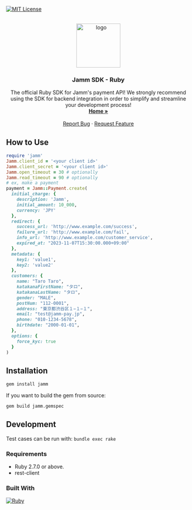 [![MIT License][license-shield]][license-url]

<br />
<div align="center">
  <a href="https://github.com/jamm-pay/Jamm-SDK-Ruby">
    <img src="images/jamm_logo.png" alt="logo" width="120" height="120">
  </a>
  <h3 align="center">Jamm SDK - Ruby</h3>
  <p align="center">
    The official Ruby SDK for Jamm's payment API! We strongly recommend using the SDK for backend integration in order to simplify and streamline your development process!
    <br />
    <a href="https://github.com/jamm-pay/Jamm-SDK-Ruby"><strong>Home »</strong></a>
    <br />
    <br />
    <a href="https://github.com/jamm-pay/Jamm-SDK-Ruby/issues">Report Bug</a>
    ·
    <a href="https://github.com/jamm-pay/Jamm-SDK-Ruby/issues">Request Feature</a>
  </p>
</div>

## How to Use
```ruby
require 'jamm'
Jamm.client_id = '<your client id>'
Jamm.client_secret = '<your client id>'
Jamm.open_timeout = 30 # optionally
Jamm.read_timeout = 90 # optionally
# ex, make a payment
payment = Jamm::Payment.create(
  initial_charge: {
    description: 'Jamm',
    initial_amount: 10_000,
    currency: 'JPY'
  },
  redirect: {
    success_url: 'http://www.example.com/success',
    failure_url: 'http://www.example.com/fail',
    info_url: 'http://www.example.com/customer_service',
    expired_at: "2023-11-07T15:30:00.000+09:00"
  },
  metadata: {
    key1: 'value1',
    key2: 'value2'
  },
  customers: {
    name: "Taro Taro",
    katakanaFirstName: "タロ",
    katakanaLastName: "タロ",
    gender: "MALE",
    postNum: "112-0001",
    address: "東京都渋谷区１−１−１",
    email: "test@jamm-pay.jp",
    phone: "010-1234-5678",
    birthdate: "2000-01-01",
  },
  options: {
    force_kyc: true
  }
)
```

## Installation
```sh
gem install jamm
```
If you want to build the gem from source:
```sh
gem build jamm.gemspec
```

## Development
Test cases can be run with: `bundle exec rake`

### Requirements
* Ruby 2.7.0 or above.
* rest-client

### Built With

[![Ruby][Ruby.com]][Ruby-url]

[license-shield]: https://img.shields.io/badge/license-MIT-blue?style=for-the-badge
[issues-url]: https://github.com/jamm-pay/Jamm-SDK-Ruby/issues
[license-url]: https://github.com/jamm-pay/Jamm-SDK-Ruby/blob/main/LICENSE
[Ruby.com]: https://img.shields.io/badge/ruby-820C02?style=for-the-badge&logo=ruby&logoColor=white
[Ruby-url]: https://ruby-lang.org/en
